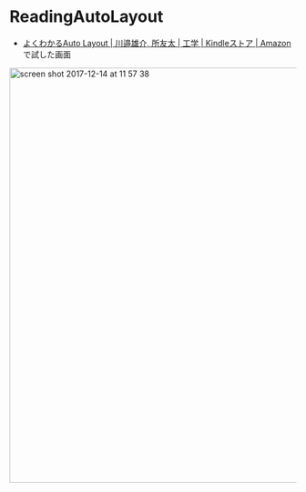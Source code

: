 # ReadingAutoLayout

- [よくわかるAuto Layout \| 川邉雄介, 所友太 \| 工学 \| Kindleストア \| Amazon](https://www.amazon.co.jp/dp/B01HG97S7K) で試した画面

<img width="730" alt="screen shot 2017-12-14 at 11 57 38" src="https://user-images.githubusercontent.com/8636660/33973533-be405958-e0c6-11e7-9f42-1c69053d1f2b.png">
